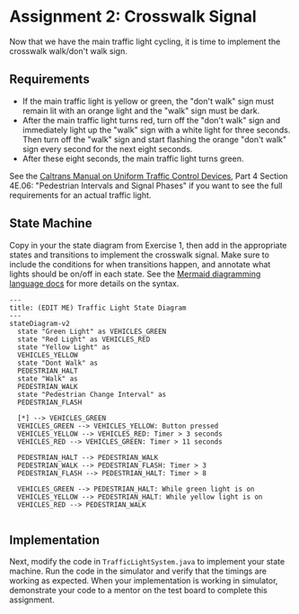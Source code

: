# Assignment 2: Crosswalk Signal

Now that we have the main traffic light cycling, it is time to implement the crosswalk walk/don't walk sign.

## Requirements
* If the main traffic light is yellow or green, the "don't walk" sign must remain lit with an orange light and the "walk" sign must be dark. 
* After the main traffic light turns red, turn off the "don't walk" sign and immediately light up the "walk" sign with a white light for three seconds. Then turn off the "walk" sign and start flashing the orange "don't walk" sign every second for the next eight seconds.
* After these eight seconds, the main traffic light turns green.

See the [Caltrans Manual on Uniform Traffic Control Devices](https://dot.ca.gov/programs/safety-programs/camutcd), Part 4 Section 4E.06: "Pedestrian Intervals and Signal Phases" if you want to see the full requirements for an actual traffic light.

## State Machine

Copy in your the state diagram from Exercise 1, then add in the appropriate states and transitions to implement the crosswalk signal. Make sure to include the conditions for when transitions happen, and annotate what lights should be on/off in each state. See the [Mermaid diagramming language docs](https://mermaid.js.org/syntax/stateDiagram.html) for more details on the syntax.

```mermaid
---
title: (EDIT ME) Traffic Light State Diagram
---
stateDiagram-v2
  state "Green Light" as VEHICLES_GREEN
  state "Red Light" as VEHICLES_RED
  state "Yellow Light" as 
  VEHICLES_YELLOW
  state "Dont Walk" as
  PEDESTRIAN_HALT
  state "Walk" as
  PEDESTRIAN_WALK
  state "Pedestrian Change Interval" as 
  PEDESTRIAN_FLASH

  [*] --> VEHICLES_GREEN
  VEHICLES_GREEN --> VEHICLES_YELLOW: Button pressed
  VEHICLES_YELLOW --> VEHICLES_RED: Timer > 3 seconds
  VEHICLES_RED --> VEHICLES_GREEN: Timer > 11 seconds

  PEDESTRIAN_HALT --> PEDESTRIAN_WALK
  PEDESTRIAN_WALK --> PEDESTRIAN_FLASH: Timer > 3
  PEDESTRIAN_FLASH --> PEDESTRIAN_HALT: Timer > 8

  VEHICLES_GREEN --> PEDESTRIAN_HALT: While green light is on
  VEHICLES_YELLOW --> PEDESTRIAN_HALT: While yellow light is on
  VEHICLES_RED --> PEDESTRIAN_WALK


```

## Implementation

Next, modify the code in `TrafficLightSystem.java` to implement your state machine. Run the code in the simulator and verify that the timings are working as expected. When your implementation is working in simulator, demonstrate your code to a mentor on the test board to complete this assignment.